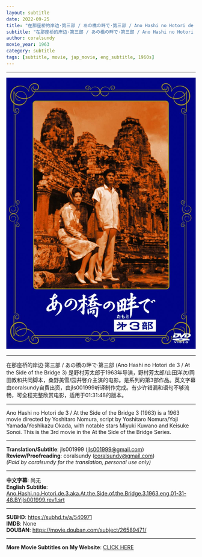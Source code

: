 ```yaml
---
layout: subtitle
date: 2022-09-25
title: "在那座桥的岸边·第三部 / あの橋の畔で·第三部 / Ano Hashi no Hotori de 3 aka At the Side of the Bridge 3 1963 Subtitle (English)"
subtitle: "在那座桥的岸边·第三部 / あの橋の畔で·第三部 / Ano Hashi no Hotori de 3 aka At the Side of the Bridge 3 1963 Subtitle (English)"
author: coralsundy
movie_year: 1963
category: subtitle
tags: [subtitle, movie, jap_movie, eng_subtitle, 1960s]
---
```


------

<img src="../assets/Ano.Hashi.no.Hotori.de.3.jpg" alt="Ano.Hashi.no.Hotori.de.3.cover.art" />

------

在那座桥的岸边·第三部 / あの橋の畔で·第三部 (Ano Hashi no Hotori de 3 / At the Side of the Bridge 3) 是野村芳太郎于1963年导演，野村芳太郎/山田洋次/岡田教和共同脚本，桑野美雪/园井啓介主演的电影。是系列的第3部作品。英文字幕由coralsundy自费出资，由jls001999听译制作完成。有少许错漏和语句不够流畅，可全程完整欣赏电影，适用于01:31:48的版本。

------

Ano Hashi no Hotori de 3 / At the Side of the Bridge 3 (1963) is a 1963 movie directed by Yoshitaro Nomura, script by Yoshitaro Nomura/Yoji Yamada/Yoshikazu Okada, with notable stars Miyuki Kuwano and Keisuke Sonoi. This is the 3rd movie in the At the Side of the Bridge Series.

------

**Translation/Subtitle**: jls001999 (jls001999@gmail.com)<br>
**Review/Proofreading**: coralsundy (coralsundy@gmail.com)<br>
*(Paid by coralsundy for the translation, personal use only)*

------

**中文字幕**: 尚无<br>
**English Subtitle**: [Ano.Hashi.no.Hotori.de.3.aka.At.the.Side.of.the.Bridge.3.1963.eng.01-31-48.BYjls001999.rev1.srt](../subtitles/Ano.Hashi.no.Hotori.de.3.aka.At.the.Side.of.the.Bridge.3.1963.eng.01-31-48.BYjls001999.rev1.srt)

------

**SUBHD**: <https://subhd.tv/a/540971><br>
**IMDB**: None<br>
**DOUBAN**: <https://movie.douban.com/subject/26589471/>

------

**More Movie Subtitles on My Website**: <a href='{% post_url 2021-01-10-subtitles-summary-list %}'>CLICK HERE</a>


